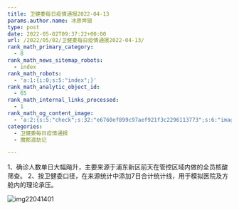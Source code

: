 ```yaml
---
title: 卫健委每日疫情通报2022-04-13
params.author.name: 冰原奔狼
type: post
date: 2022-05-02T09:37:22+00:00
url: /2022/05/02/卫健委每日疫情通报2022-04-13/
rank_math_primary_category:
  - 8
rank_math_news_sitemap_robots:
  - index
rank_math_robots:
  - 'a:1:{i:0;s:5:"index";}'
rank_math_analytic_object_id:
  - 65
rank_math_internal_links_processed:
  - 1
rank_math_og_content_image:
  - 'a:2:{s:5:"check";s:32:"e6760ef899c97aef921f3c2296113773";s:6:"images";a:0:{}}'
categories:
  - 卫健委每日疫情通报
  - 魔都渡劫记

---
```

1、确诊人数单日大幅飚升，主要来源于浦东新区前天在管控区域内做的全员核酸筛查。
2、按卫健委口径，在来源统计中添加7日合计统计线，用于模拟医院及方舱内的理论承压。

<img decoding="async" src="https://i0.wp.com/s2.loli.net/2022/05/02/pbQl9xKVjF3riL7.jpg?w=640&#038;ssl=1" alt="img22041401" data-recalc-dims="1" />
